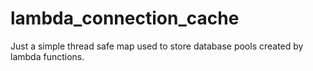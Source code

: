 # lambda_connection_cache
Just a simple thread safe map used to store database pools created by lambda functions.
